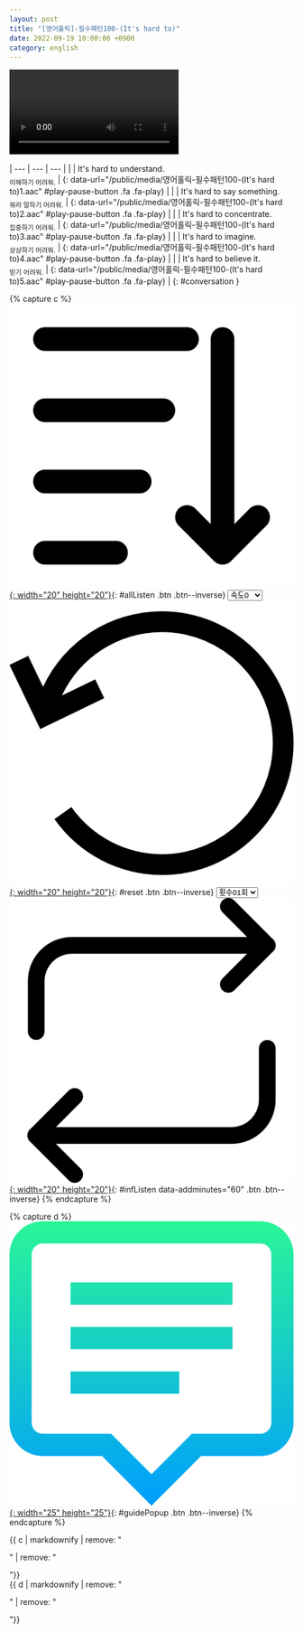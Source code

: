 ```yaml
---
layout: post
title: "[영어홀릭]-필수패턴100-(It's hard to)"
date: 2022-09-19 10:00:00 +0900
category: english
---
```


<div class="video-container">
    <video id="player" class="video-js vjs-default-skin vjs-big-play-centered" data-json="/public/json/영어홀릭-필수패턴100-(It's hard to).json"></video>
</div>

| --- | --- | --- |
| | It's hard to understand.<br /><sub>이해하기 어려워.</sub> | [](#){: data-url="/public/media/영어홀릭-필수패턴100-(It's hard to)1.aac" #play-pause-button .fa .fa-play} |
| | It's hard to say something.<br /><sub>뭐라 말하기 어려워.</sub> | [](#){: data-url="/public/media/영어홀릭-필수패턴100-(It's hard to)2.aac" #play-pause-button .fa .fa-play} |
| | It's hard to concentrate.<br /><sub>집중하기 어려워.</sub> | [](#){: data-url="/public/media/영어홀릭-필수패턴100-(It's hard to)3.aac" #play-pause-button .fa .fa-play} |
| | It's hard to imagine.<br /><sub>상상하기 어려워.</sub> | [](#){: data-url="/public/media/영어홀릭-필수패턴100-(It's hard to)4.aac" #play-pause-button .fa .fa-play} |
| | It's hard to believe it.<br /><sub>믿기 어려워.</sub> | [](#){: data-url="/public/media/영어홀릭-필수패턴100-(It's hard to)5.aac" #play-pause-button .fa .fa-play} |
{: #conversation }

{% capture c %}
  [![](/public/icon/sorting-order-button.png){: width="20" height="20"}](#){: #allListen .btn .btn--inverse}
  <select id="playbackspeed">
    <option value="2.0">속도+2</option>
    <option value="1.5">속도+1</option>
    <option value="1.0" selected>속도0</option>
    <option value="0.75">속도-1</option>
    <option value="0.5">속도-2</option>
  </select>
  [![](/public/icon/reset-button.png){: width="20" height="20"}](#){: #reset .btn .btn--inverse}
  <select id="ringsToPlay">
    <option value="1">횟수01회</option>
    <option value="2">횟수02회</option>
    <option value="3">횟수03회</option>
    <option value="4">횟수04회</option>
    <option value="5">횟수05회</option>
    <option value="7">횟수07회</option>
    <option value="10">횟수10회</option>
  </select>
  [![](/public/icon/repeat-button.png){: width="20" height="20"}](#){: #infListen data-addminutes="60" .btn .btn--inverse}
{% endcapture %}

{% capture d %}
[![](/public/icon/open-popup-button.png){: width="25" height="25"}](#){: #guidePopup .btn .btn--inverse}
{% endcapture %}

<div class="bottom-bar">
  <div class="bottom-bar1"></div>
  <div class="bottom-bar2">{{ c | markdownify | remove: "<p>" | remove: "</p>"}}</div>
  <div class="bottom-bar3">{{ d | markdownify | remove: "<p>" | remove: "</p>"}}</div>
</div>